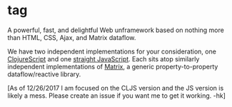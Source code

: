 # tag
A powerful, fast, and delightful Web unframework based on nothing more than HTML, CSS, Ajax, and Matrix dataflow.

We have two independent implementations for your consideration, one [ClojureScript](https://github.com/kennytilton/tag/tree/master/cljs) and one [straight JavaScript](https://github.com/kennytilton/tag/tree/master/cljs). Each sits atop similarly independent implementations of [Matrix](https://github.com/kennytilton/matrix), a generic property-to-property dataflow/reactive library.

[As of 12/26/2017 I am focused on the CLJS version and the JS version is likely a mess. Please create an issue if you want me to get it working. -hk]
